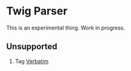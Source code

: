 # Twig Parser

This is an experimental thing. Work in progress.

## Unsupported
1. Tag [Verbatim](https://twig.symfony.com/doc/3.x/tags/verbatim.html)
